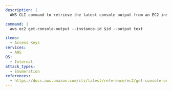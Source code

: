 ```yaml
---
description: |
  AWS CLI command to retrieve the latest console output from an EC2 instance in the AWS account.

command: |
  aws ec2 get-console-output --instance-id $id --output text

items:
  - Access Keys
services:
  - AWS
OS:
  - Internal
attack_types:
  - Enumeration
references:
  - https://docs.aws.amazon.com/cli/latest/reference/ec2/get-console-output.html
---
```

